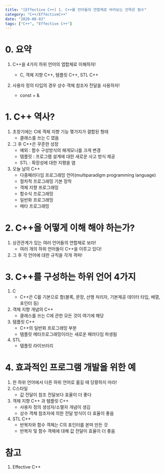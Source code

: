 ```yaml
---
title: "[Effective C++] 1. C++를 언어들의 연합체로 바라보는 안목은 필수"
category: "C++/EffectiveC++"
date: "2020-08-03"
tags: ["C++", "Effective C++"]
---
```


# 0. 요약

1. C++을 4가지 하위 언어의 엽합체로 이해하자!

   - C, 객체 지향 C++, 템플릿 C++, STL C++

2. 사용자 정의 타입의 경우 상수 객체 참조자 전달을 사용하자!
   - const + &

# 1. C++ 역사?

1. 초창기에는 C에 객체 지향 기능 몇가지가 결합된 형태
   - 클래스를 쓰는 C 였음
2. 그 후 C++은 꾸준한 성장
   - 예외 : 함수 구성방식의 헤게모니를 크게 변경
   - 템플릿 : 프로그램 설계에 대한 새로운 사고 방식 제공
   - STL : 확장성에 대한 지평을 염
3. 오늘 날의 C++
   - 다중패러다임 프로그래밍 언어(multiparadigm programming language)
   - 절차적 프로그래밍 기본 장착
   - 객체 지향 프로그래밍
   - 함수식 프로그래밍
   - 일반화 프로그래밍
   - 메타 프로그래밍

# 2. C++을 어떻게 이해 해야 하는가?

1. 상관관계가 있는 여러 언어들의 연합체로 보라!
   - 여러 개의 하위 언어들이 C++을 이루고 있다!
2. 그 후 각 언어에 대한 규칙을 각개 격파!

# 3. C++를 구성하는 하위 언어 4가지

1. C
   - C++은 C를 기본으로 함(블록, 문장, 선행 처리자, 기본제공 데이터 타입, 배열, 포인터 등)
2. 객체 지향 개념의 C++
   - 클래스를 쓰는 C에 관한 모든 것이 여기에 해당
3. 템플릿 C++
   - C++의 일반화 프로그래밍 부분
   - 템플릿 메타프로그래밍이라는 새로운 패러다임 파생됨
4. STL
   - 템플릿 라이브러리

# 4. 효과적인 프로그램 개발을 위한 예

1. 한 하위 언어에서 다른 하위 언어로 옮길 때 당황하지 마라!
2. C스타일
   - 값 전달이 참조 전달보다 효율이 더 좋다
3. 객체 지향 C++ 과 템플릿 C++
   - 사용자 정의 생성자/소멸자 개념이 생김
   - 상수 객체 참조자에 의한 전달 방식이 더 효율이 좋음
4. STL C++
   - 반복자와 함수 객체는 C의 포인터를 본떠 만든 것
   - 반복자 및 함수 객체에 대해 값 전달이 효율이 더 좋음

# 참고

1. Effective C++
